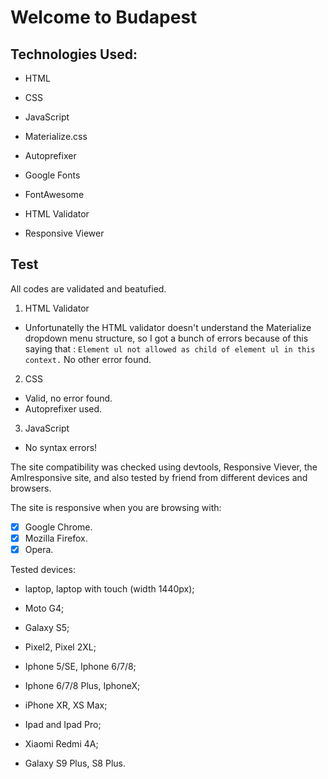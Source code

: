 # Welcome to Budapest

## Technologies Used:

- HTML

- CSS

- JavaScript

- Materialize.css

- Autoprefixer

- Google Fonts

- FontAwesome

- HTML Validator

- Responsive Viewer

## Test

All codes are validated and beatufied.

1. HTML Validator
- Unfortunatelly the HTML validator doesn't understand the Materialize dropdown menu structure, so I got a bunch of errors because of this saying that : `Element ul not allowed as child of element ul in this context.`
No other error found.
2. CSS
- Valid, no error found.
- Autoprefixer used.
3. JavaScript
- No syntax errors!

The site compatibility was checked using devtools, Responsive Viever,  the AmIresponsive site, and also tested by friend from different devices and browsers.

The site is responsive when you are browsing with:
 - [x] Google Chrome.
 - [x] Mozilla Firefox. 
- [x] Opera.

Tested devices:

 - laptop, laptop with touch (width 1440px);

 - Moto G4;

 - Galaxy S5;

 - Pixel2, Pixel 2XL;

 - Iphone 5/SE, Iphone 6/7/8;

 - Iphone 6/7/8 Plus, IphoneX;

 - iPhone XR, XS Max;

 - Ipad and Ipad Pro;

 - Xiaomi Redmi 4A;

 - Galaxy S9 Plus, S8 Plus.
